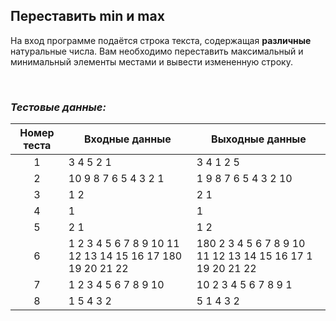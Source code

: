 ## Переставить min и max

На вход программе подаётся строка текста, содержащая **различные** натуральные числа.
Вам необходимо переставить максимальный и минимальный элементы местами и вывести измененную строку.

<br>

### *Тестовые данные:*

| Номер теста | Входные данные                                            | Выходные данные                                           |
|:-----------:|-----------------------------------------------------------|-----------------------------------------------------------|
|      1      | 3 4 5 2 1                                                 | 3 4 1 2 5                                                 |
|      2      | 10 9 8 7 6 5 4 3 2 1                                      | 1 9 8 7 6 5 4 3 2 10                                      |
|      3      | 1 2                                                       | 2 1                                                       |
|      4      | 1                                                         | 1                                                         |
|      5      | 2 1                                                       | 1 2                                                       |
|      6      | 1 2 3 4 5 6 7 8 9 10 11 12 13 14 15 16 17 180 19 20 21 22 | 180 2 3 4 5 6 7 8 9 10 11 12 13 14 15 16 17 1 19 20 21 22 |
|      7      | 1 2 3 4 5 6 7 8 9 10                                      | 10 2 3 4 5 6 7 8 9 1                                      |
|      8      | 1 5 4 3 2                                                 | 5 1 4 3 2                                                 |